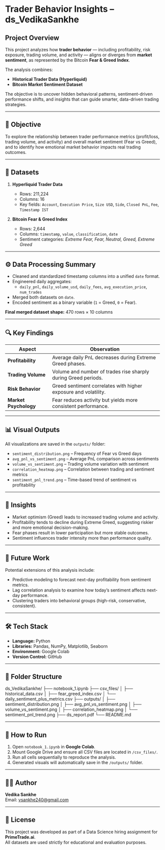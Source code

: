 # Trader Behavior Insights – ds_VedikaSankhe

## Project Overview
This project analyzes how **trader behavior** — including profitability, risk exposure, trading volume, and activity — aligns or diverges from **market sentiment**, as represented by the Bitcoin **Fear & Greed Index**.

The analysis combines:
- **Historical Trader Data (Hyperliquid)**
- **Bitcoin Market Sentiment Dataset**

The objective is to uncover hidden behavioral patterns, sentiment-driven performance shifts, and insights that can guide smarter, data-driven trading strategies.

---

## 🎯 Objective
To explore the relationship between trader performance metrics (profit/loss, trading volume, and activity) and overall market sentiment (Fear vs Greed), and to identify how emotional market behavior impacts real trading outcomes.

---

## 📂 Datasets
1. **Hyperliquid Trader Data**
   - Rows: 211,224  
   - Columns: 16  
   - Key fields: `Account`, `Execution Price`, `Size USD`, `Side`, `Closed PnL`, `Fee`, `Timestamp IST`

2. **Bitcoin Fear & Greed Index**
   - Rows: 2,644  
   - Columns: `timestamp`, `value`, `classification`, `date`  
   - Sentiment categories: *Extreme Fear, Fear, Neutral, Greed, Extreme Greed*

---

## ⚙️ Data Processing Summary
- Cleaned and standardized timestamp columns into a unified `date` format.
- Engineered daily aggregates:
  - `daily_pnl`, `daily_volume_usd`, `daily_fees`, `avg_execution_price`, `num_trades`
- Merged both datasets on `date`.
- Encoded sentiment as a binary variable (`1` = Greed, `0` = Fear).

**Final merged dataset shape:** 470 rows × 10 columns

---

## 🔍 Key Findings
| Aspect | Observation |
|--------|--------------|
| **Profitability** | Average daily PnL decreases during Extreme Greed phases. |
| **Trading Volume** | Volume and number of trades rise sharply during Greed periods. |
| **Risk Behavior** | Greed sentiment correlates with higher exposure and volatility. |
| **Market Psychology** | Fear reduces activity but yields more consistent performance. |

---

## 📊 Visual Outputs
All visualizations are saved in the `outputs/` folder:
- `sentiment_distribution.png` – Frequency of Fear vs Greed days  
- `avg_pnl_vs_sentiment.png` – Average PnL comparison across sentiments  
- `volume_vs_sentiment.png` – Trading volume variation with sentiment  
- `correlation_heatmap.png` – Correlation between trading and sentiment metrics  
- `sentiment_pnl_trend.png` – Time-based trend of sentiment vs profitability  

---

## 🧠 Insights
- Market optimism (Greed) leads to increased trading volume and activity.  
- Profitability tends to decline during Extreme Greed, suggesting riskier and more emotional decision-making.  
- Fear phases result in lower participation but more stable outcomes.  
- Sentiment influences trader intensity more than performance quality.

---

## 🚀 Future Work
Potential extensions of this analysis include:
- Predictive modeling to forecast next-day profitability from sentiment metrics.  
- Lag correlation analysis to examine how today’s sentiment affects next-day performance.  
- Clustering traders into behavioral groups (high-risk, conservative, consistent).  

---

## 🛠️ Tech Stack
- **Language:** Python  
- **Libraries:** Pandas, NumPy, Matplotlib, Seaborn  
- **Environment:** Google Colab  
- **Version Control:** GitHub  

---

## 📂 Folder Structure
ds_VedikaSankhe/
├── notebook_1.ipynb
├── csv_files/
│ ├── historical_data.csv
│ ├── fear_greed_index.csv
│ └── daily_sentiment_plus_metrics.csv
├── outputs/
│ ├── sentiment_distribution.png
│ ├── avg_pnl_vs_sentiment.png
│ ├── volume_vs_sentiment.png
│ ├── correlation_heatmap.png
│ └── sentiment_pnl_trend.png
├── ds_report.pdf
└── README.md

---

## 🏃 How to Run
1. Open `notebook_1.ipynb` in **Google Colab**.  
2. Mount Google Drive and ensure all CSV files are located in `/csv_files/`.  
3. Run all cells sequentially to reproduce the analysis.  
4. Generated visuals will automatically save in the `/outputs/` folder.  

---

## 👩‍💻 Author
**Vedika Sankhe**  
Email: [vsankhe240@gmail.com](mailto:vsankhe240@gmail.com)  

---

## 📄 License
This project was developed as part of a Data Science hiring assignment for **PrimeTrade.ai**.  
All datasets are used strictly for educational and evaluation purposes.
